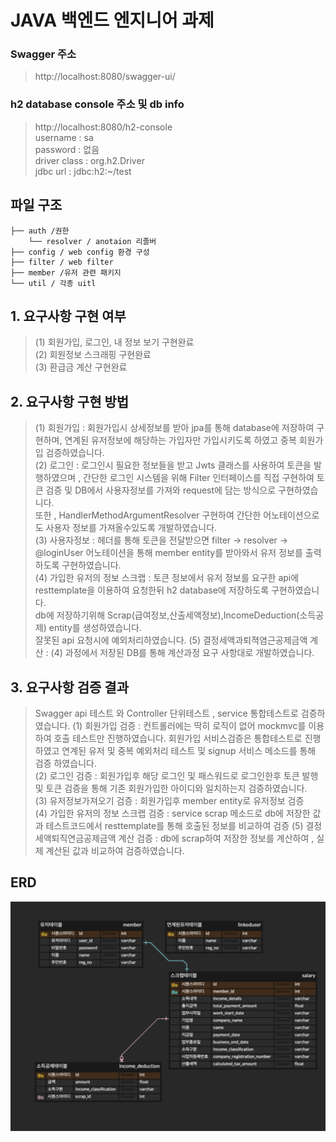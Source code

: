 # JAVA 백엔드 엔지니어 과제

### Swagger 주소
>http://localhost:8080/swagger-ui/
### h2 database console 주소 및 db info
>http://localhost:8080/h2-console <br/>
> username : sa<br/>
> password : 없음<br/>
> driver class : org.h2.Driver<br/>
> jdbc url : jdbc:h2:~/test<br/>

## 파일 구조

```
├── auth /권한
    └── resolver / anotaion 리졸버ㅤㅤ
├── config / web config 환경 구성
├── filter / web filter 
├── member /유저 관련 패키지
└── util / 각종 uitl  
```

## 1. 요구사항 구현 여부
>(1) 회원가입, 로그인, 내 정보 보기 구현완료<br/>
>(2) 회원정보 스크래핑 구현완료<br/>
>(3) 환급금 계산 구현완료<br/>




## 2. 요구사항 구현 방법
>(1) 회원가입 : 회원가입시 상세정보를 받아 jpa를 통해 database에 저장하여 구현하며, 연계된 유저정보에 해당하는 가입자만 가입시키도록 하였고 중복 회원가입 검증하였습니다.  <br/>
>(2) 로그인 : 로그인시 필요한 정보들을 받고 Jwts 클래스를 사용하여 토큰을 발행하였으며 , 간단한 로그인 시스템을 위해
> Filter 인터페이스를 직접 구현하여 토큰 검증 및 DB에서 사용자정보를 가져와 request에 담는 방식으로 구현하였습니다.<br/>
> 또한 , HandlerMethodArgumentResolver 구현하여 간단한 어노테이션으로도 사용자 정보를 가져올수있도록 개발하였습니다.<br/>
>(3) 사용자정보 : 헤더를 통해 토큰을 전달받으면 filter -> resolver -> @loginUser 어노테이션을 통해 member entity를 받아와서 유저 정보를 출력하도록 구현하였습니다.<br/>
>(4) 가입한 유저의 정보 스크랩 :  토큰 정보에서 유저 정보를 요구한 api에 resttemplate을 이용하여 요청한뒤 h2 database에 저장하도록 구현하였습니다.<br/>
> db에 저장하기위해 Scrap(급여정보,산출세액정보),IncomeDeduction(소득공제) entity를 생성하였습니다.</br>
> 잘못된 api 요청시에 예외처리하였습니다.
>(5) 결정세액과퇴젹염근공제금액 계산 : (4) 과정에서 저장된 DB를 통해 계산과정 요구 사항대로 개발하였습니다. 




## 3. 요구사항 검증 결과 
>Swagger api 테스트 와 Controller 단위테스트 , service 통합테스트로 검증하였습니다.
>(1) 회원가입 검증 : 컨트롤러에는 딱히 로직이 없어 mockmvc를 이용하여 호출 테스트만 진행하였습니다.
> 회원가입 서비스검증은 통합테스트로 진행하였고 연계된 유저 및 중복 예외처리 테스트 및 signup 서비스 메소드를 통해 검증 하였습니다.</br>
>(2) 로그인 검증 : 회원가입후 해당 로그인 및 패스워드로 로그인한후 토큰 발행 및 토큰 검증을 통해 기존 회원가입한 아이디와 일치하는지 검증하였습니다.</br>
>(3) 유저정보가져오기 검증 : 회원가입후  member entity로 유저정보 검증</br>
>(4) 가입한 유저의 정보 스크랩 검증 : service scrap 메소드로 db에 저장한 값과 테스트코드에서 resttemplate를 통해 호출된 정보를 비교하여 검증
>(5) 결정세액퇴직연금공제금액 계산 검증 : db에 scrap하여 저장한 정보를 계산하여 , 실제 계산된 값과 비교하여 검증하였습니다.

## ERD
![img](./erd.png)